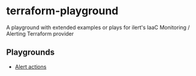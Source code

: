# terraform-playground

A playground with extended examples or plays for ilert's IaaC Monitoring / Alerting Terraform provider

## Playgrounds

* [Alert actions](alert-actions)
